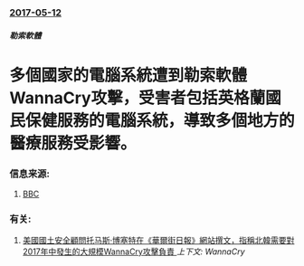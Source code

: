 ### [2017-05-12](/zh/news/2017/05/12/index.md)

##### 勒索軟體
# 多個國家的電腦系統遭到勒索軟體WannaCry攻擊，受害者包括英格蘭國民保健服務的電腦系統，導致多個地方的醫療服務受影響。 




### 信息来源:

1. [BBC](http://www.bbc.co.uk/news/technology-39901382)

### 有关:

1. [美國國土安全顧問托马斯·博塞特在《華爾街日報》網站撰文，指稱北韓需要對2017年中發生的大規模WannaCry攻擊負責 ](/zh/news/2017/12/18/美國國土安全顧問托马斯-博塞特在-華爾街日報-網站撰文-指稱北韓需要對2017年中發生的大規模WannaCry攻擊負責.md) _上下文: WannaCry_
